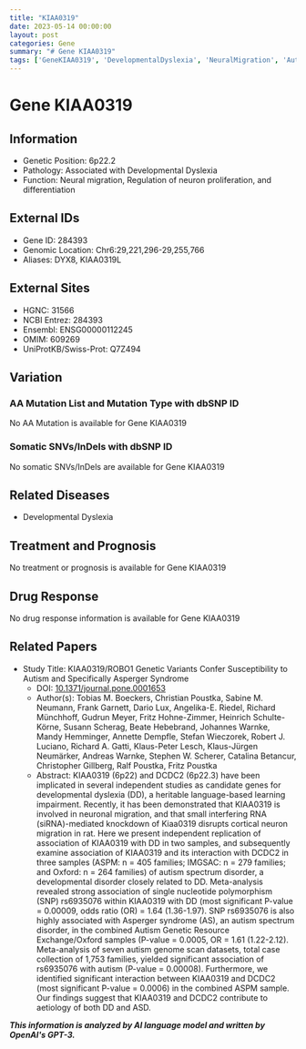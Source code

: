 ```yaml
---
title: "KIAA0319"
date: 2023-05-14 00:00:00
layout: post
categories: Gene
summary: "# Gene KIAA0319"
tags: ['GeneKIAA0319', 'DevelopmentalDyslexia', 'NeuralMigration', 'Autism', 'NeuronProliferation', 'NeuronDifferentiation', 'AssociationStudy', 'MetaAnalysis']
---
```


# Gene KIAA0319

## Information

- Genetic Position: 6p22.2
- Pathology: Associated with Developmental Dyslexia
- Function: Neural migration, Regulation of neuron proliferation, and differentiation

## External IDs 

- Gene ID: 284393
- Genomic Location: Chr6:29,221,296-29,255,766
- Aliases: DYX8, KIAA0319L

## External Sites 

- HGNC: 31566
- NCBI Entrez: 284393 
- Ensembl: ENSG00000112245
- OMIM: 609269 
- UniProtKB/Swiss-Prot: Q7Z494

## Variation

### AA Mutation List and Mutation Type with dbSNP ID 

No AA Mutation is available for Gene KIAA0319

### Somatic SNVs/InDels with dbSNP ID 

No somatic SNVs/InDels are available for Gene KIAA0319

## Related Diseases

- Developmental Dyslexia 

## Treatment and Prognosis 

No treatment or prognosis is available for Gene KIAA0319

## Drug Response 

No drug response information is available for Gene KIAA0319

## Related Papers 

- Study Title: KIAA0319/ROBO1 Genetic Variants Confer Susceptibility to Autism and Specifically Asperger Syndrome
  - DOI: [10.1371/journal.pone.0001653](https://doi.org/10.1371/journal.pone.0001653)
  - Author(s): Tobias M. Boeckers, Christian Poustka, Sabine M. Neumann, Frank Garnett, Dario Lux, Angelika-E. Riedel, Richard Münchhoff, Gudrun Meyer, Fritz Hohne-Zimmer, Heinrich Schulte-Körne, Susann Scherag, Beate Hebebrand, Johannes Warnke, Mandy Hemminger, Annette Dempfle, Stefan Wieczorek, Robert J. Luciano, Richard A. Gatti, Klaus-Peter Lesch, Klaus-Jürgen Neumärker, Andreas Warnke, Stephen W. Scherer, Catalina Betancur, Christopher Gillberg, Ralf Poustka, Fritz Poustka
  - Abstract: KIAA0319 (6p22) and DCDC2 (6p22.3) have been implicated in several independent studies as candidate genes for developmental dyslexia (DD), a heritable language-based learning impairment. Recently, it has been demonstrated that KIAA0319 is involved in neuronal migration, and that small interfering RNA (siRNA)-mediated knockdown of Kiaa0319 disrupts cortical neuron migration in rat. Here we present independent replication of association of KIAA0319 with DD in two samples, and subsequently examine association of KIAA0319 and its interaction with DCDC2 in three samples (ASPM: n = 405 families; IMGSAC: n = 279 families; and Oxford: n = 264 families) of autism spectrum disorder, a developmental disorder closely related to DD. Meta-analysis revealed strong association of single nucleotide polymorphism (SNP) rs6935076 within KIAA0319 with DD (most significant P-value = 0.00009, odds ratio (OR) = 1.64 (1.36-1.97). SNP rs6935076 is also highly associated with Asperger syndrome (AS), an autism spectrum disorder, in the combined Autism Genetic Resource Exchange/Oxford samples (P-value = 0.0005, OR = 1.61 (1.22-2.12). Meta-analysis of seven autism genome scan datasets, total case collection of 1,753 families, yielded significant association of rs6935076 with autism (P-value = 0.00008). Furthermore, we identified significant interaction between KIAA0319 and DCDC2 (most significant P-value = 0.0006) in the combined ASPM sample. Our findings suggest that KIAA0319 and DCDC2 contribute to aetiology of both DD and ASD.

**_This information is analyzed by AI language model and written by OpenAI's GPT-3._**